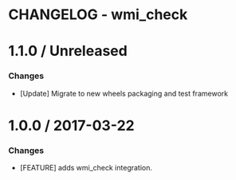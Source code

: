 # CHANGELOG - wmi_check

1.1.0 / Unreleased
==================

### Changes

* [Update] Migrate to new wheels packaging and test framework

1.0.0 / 2017-03-22
==================

### Changes

* [FEATURE] adds wmi_check integration.

